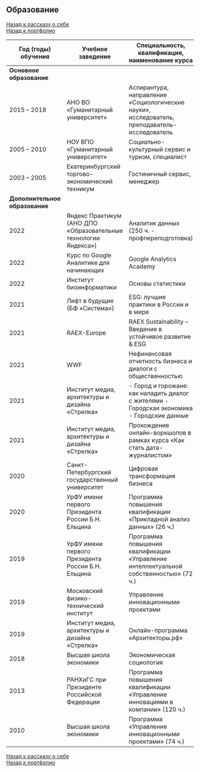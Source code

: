 ## Образование   
[Назад к рассказу о себе](https://github.com/SergeyZayakin/about-me/blob/main/README.md#%D0%BF%D1%80%D0%B8%D0%B2%D0%B5%D1%82-%D1%8F-%D1%81%D0%B5%D1%80%D0%B3%D0%B5%D0%B9)     
[Назад к портфолио](https://github.com/SergeyZayakin/portfolio/blob/main/README.md#portfolio)
     
| **Год (годы) обучения**        | **Учебное заведение**                                               | **Специальность, квалификация, наименование курса**                                              |
|----------------------------|-----------------------------------------------------------------|----------------------------------------------------------------------------------------------|
| **Основное образование**       |                                                                 |                                                                                              |
| 2015 – 2018                | АНО ВО «Гуманитарный университет»                               | Аспирантура, направление «Социологические науки», исследователь, преподаватель-исследователь |
| 2005 – 2010                | НОУ ВПО «Гуманитарный университет»                              | Социально-культурный сервис и туризм, специалист                                             |
| 2003 – 2005                | Екатеринбургский торгово-экономический техникум                 | Гостиничный сервис, менеджер                                                                 |
| **Дополнительное образование** |                                                                 |                                                                                              |
| 2022                       | Яндекс Практикум (АНО ДПО «Образовательные технологии Яндекса») | Аналитик данных (250 ч. - профпереподготовка)                                                                              |
| 2022                       |   Курс по Google Аналитике для начинающих                       | Google Analytics Academy                                                                     |
| 2022                       | Институт биоинформатики                                         | Основы статистики                                                                            |
| 2021                       | Лифт в будущие (БФ «Система»)                                   | ESG: лучшие практики в России и в мире                                                       |
| 2021                       | RAEX-Europe                                                     | RAEX Sustainability – Введение в устойчивое развитие & ESG                                   |
| 2021                       | WWF                                                             | Нефинансовая отчетность бизнеса и диалоги с общественностью                                  |
| 2021                       | Институт медиа, архитектуры и дизайна «Стрелка»                 | - Город и горожане: как наладить диалог с жителями - Городская экономика - Городские данные  |
| 2021                       | Институт медиа, архитектуры и дизайна «Стрелка»                 | Прохождение онлайн-воркшопов в рамках курса «Как стать дата-журналистом»                     |
| 2020                       | Санкт-Петербургский государственный университет                 | Цифровая трансформация бизнеса                                                               |
| 2020                       | УрФУ имени первого Президента России Б.Н. Ельцина               | Программа повышения квалификации «Прикладной анализ данных» (26 ч.)                          |
| 2019                       | УрФУ имени первого Президента России Б.Н. Ельцина               | Программа повышения квалификации «Управление интеллектуальной собственностью» (72 ч.)        |
| 2019                       | Московский физико-технический институт                          | Управление инновационными проектами                                                          |
| 2019                       | Институт медиа, архитектуры и дизайна «Стрелка»                 | Онлайн-программа «Архитекторы.рф»                                                            |
| 2018                       | Высшая школа экономики                                          | Экономическая социология                                                                     |
| 2013                       | РАНХиГС при Президенте Российской Федерации                     | Программа повышения квалификации «Управление инновациями в компании»   (120 ч.)              |
| 2010                       | Высшая школа экономики                                          | Программа «Управление инновационными проектами» (74 ч.)                                      |     

[Назад к рассказу о себе](https://github.com/SergeyZayakin/about-me/blob/main/README.md#%D0%BF%D1%80%D0%B8%D0%B2%D0%B5%D1%82-%D1%8F-%D1%81%D0%B5%D1%80%D0%B3%D0%B5%D0%B9)     
[Назад к портфолио](https://github.com/SergeyZayakin/portfolio/blob/main/README.md#portfolio)
